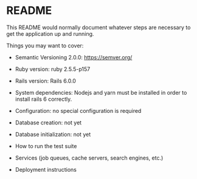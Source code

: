 # README

This README would normally document whatever steps are necessary to get the
application up and running.

Things you may want to cover:

* Semantic Versioning 2.0.0: https://semver.org/

* Ruby version: ruby 2.5.5-p157

* Rails version: Rails 6.0.0

* System dependencies:
  Nodejs and yarn must be installed in order to install rails 6 correctly.

* Configuration: no special configuration is required

* Database creation: not yet

* Database initialization: not yet

* How to run the test suite

* Services (job queues, cache servers, search engines, etc.)

* Deployment instructions
